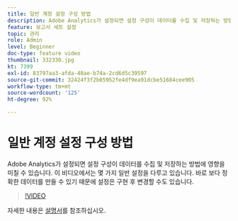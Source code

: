 ```yaml
---
title: 일반 계정 설정 구성 방법
description: Adobe Analytics가 설정되면 설정 구성이 데이터를 수집 및 저장하는 방법에 영향을 미칠 수 있습니다. 이 비디오에서는 몇 가지 일반 설정을 다루고 있습니다. 바로 보다 정확한 데이터를 만들 수 있기 때문에 설정은 구현 후 변경할 수도 있습니다.
feature: 보고서 세트 설정
topic: 관리
role: Admin
level: Beginner
doc-type: feature video
thumbnail: 332330.jpg
kt: 7399
exl-id: 83797aa3-afda-40ae-b74a-2cd6d5c39597
source-git-commit: 32424f3f2b05952fe4df9ea91dcbe51684cee905
workflow-type: tm+mt
source-wordcount: '125'
ht-degree: 92%

---
```


# 일반 계정 설정 구성 방법

Adobe Analytics가 설정되면 설정 구성이 데이터를 수집 및 저장하는 방법에 영향을 미칠 수 있습니다. 이 비디오에서는 몇 가지 일반 설정을 다루고 있습니다. 바로 보다 정확한 데이터를 만들 수 있기 때문에 설정은 구현 후 변경할 수도 있습니다.

>[!VIDEO](https://video.tv.adobe.com/v/332330/?quality=12&learn=on)

자세한 내용은 [설명서](https://experienceleague.adobe.com/docs/analytics/admin/admin-tools/general-acct-settings-admin.html?lang=en#admin-tools)를 참조하십시오.
